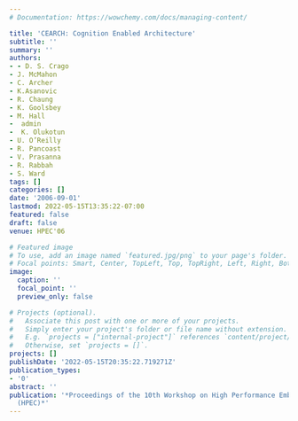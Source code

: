 ```yaml
---
# Documentation: https://wowchemy.com/docs/managing-content/

title: 'CEARCH: Cognition Enabled Architecture'
subtitle: ''
summary: ''
authors:
- - D. S. Crago
- J. McMahon
- C. Archer
- K.Asanovic
- R. Chaung
- K. Goolsbey
- M. Hall
-  admin
-  K. Olukotun 
- U. O’Reilly
- R. Pancoast
- V. Prasanna
- R. Rabbah
- S. Ward
tags: []
categories: []
date: '2006-09-01'
lastmod: 2022-05-15T13:35:22-07:00
featured: false
draft: false
venue: HPEC'06

# Featured image
# To use, add an image named `featured.jpg/png` to your page's folder.
# Focal points: Smart, Center, TopLeft, Top, TopRight, Left, Right, BottomLeft, Bottom, BottomRight.
image:
  caption: ''
  focal_point: ''
  preview_only: false

# Projects (optional).
#   Associate this post with one or more of your projects.
#   Simply enter your project's folder or file name without extension.
#   E.g. `projects = ["internal-project"]` references `content/project/deep-learning/index.md`.
#   Otherwise, set `projects = []`.
projects: []
publishDate: '2022-05-15T20:35:22.719271Z'
publication_types:
- '0'
abstract: ''
publication: '*Proceedings of the 10th Workshop on High Performance Embedded Computing
  (HPEC)*'
---
```

